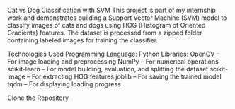 Cat vs Dog Classification with SVM
This project is part of my internship work and demonstrates building a Support Vector Machine (SVM) model 
to classify images of cats and dogs using HOG (Histogram of Oriented Gradients) features. The dataset is processed 
from a zipped folder containing labeled images for training the classifier.

Technologies Used
Programming Language: Python
Libraries:
OpenCV – For image loading and preprocessing
NumPy – For numerical operations
scikit-learn – For model building, evaluation, and splitting the dataset
scikit-image – For extracting HOG features
joblib – For saving the trained model
tqdm – For displaying loading progress

Clone the Repository

